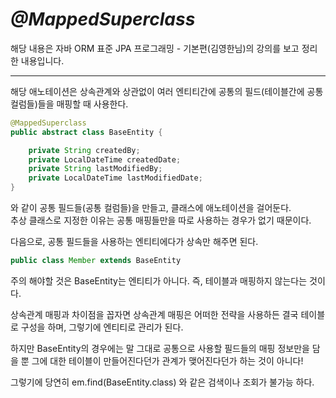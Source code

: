 # **_@MappedSuperclass_**

해당 내용은 자바 ORM 표준 JPA 프로그래밍 - 기본편(김영한님)의 강의를 보고 정리한 내용입니다.

---

해당 애노테이션은 상속관계와 상관없이 여러 엔티티간에 공통의 필드(테이블간에 공통 컬럼들)들을 매핑할 때 사용한다.

```java
@MappedSuperclass
public abstract class BaseEntity {

    private String createdBy;
    private LocalDateTime createdDate;
    private String lastModifiedBy;
    private LocalDateTime lastModifiedDate;
}
```

와 같이 공통 필드들(공통 컬럼들)을 만들고, 클래스에 애노테이션을 걸어둔다.  
추상 클래스로 지정한 이유는 공통 매핑들만을 따로 사용하는 경우가 없기 때문이다.

다음으로, 공통 필드들을 사용하는 엔티티에다가 상속만 해주면 된다.

```java
public class Member extends BaseEntity
```

주의 해야할 것은 BaseEntity는 엔티티가 아니다. 즉, 테이블과 매핑하지 않는다는 것이다.

상속관계 매핑과 차이점을 꼽자면 상속관계 매핑은 어떠한 전략을 사용하든 결국 테이블로 구성을 하며, 그렇기에 엔티티로 관리가 된다.

하지만 BaseEntity의 경우에는 말 그대로 공통으로 사용할 필드들의 매핑 정보만을 담을 뿐 그에 대한 테이블이 만들어진다던가 관계가 맺어진다던가 하는 것이 아니다!

그렇기에 당연히 em.find(BaseEntity.class) 와 같은 검색이나 조회가 불가능 하다.
